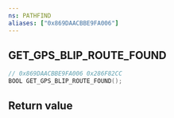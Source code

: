 ```yaml
---
ns: PATHFIND
aliases: ["0x869DAACBBE9FA006"]
---
```

## GET_GPS_BLIP_ROUTE_FOUND

```c
// 0x869DAACBBE9FA006 0x286F82CC
BOOL GET_GPS_BLIP_ROUTE_FOUND();
```

## Return value
